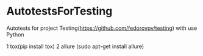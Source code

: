 # AutotestsForTesting
Autotests for project Testing(https://github.com/fedorovpv/testing) with use Python

1  tox(pip install tox)
2  allure (sudo apt-get install allure)